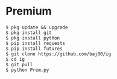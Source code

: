 # Premium

    $ pkg update && upgrade
    $ pkg install git
    $ pkg install python
    $ pip install requests
    $ pip install futures
    $ git clone https://github.com/baj00/ig
    $ cd ig
    $ git pull
    $ python Prem.py

